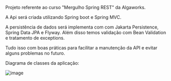 Projeto referente ao curso "Mergulho Spring REST" da Algaworks.

A Api será criada utilizando Spring boot e Spring MVC.

A persistência de dados será implementa com com Jakarta Persistence, Spring Data JPA e Flyway. Além disso temos validação com Bean Validation e tratamento de exceptions.

Tudo isso com boas práticas para facilitar a manutenção da API e evitar alguns problemas no futuro.

Diagrama de classes da aplicação: 
 

![image](https://user-images.githubusercontent.com/58311661/140631184-a99cfbbd-26d2-46f2-8456-3e62fb7234e2.png)
